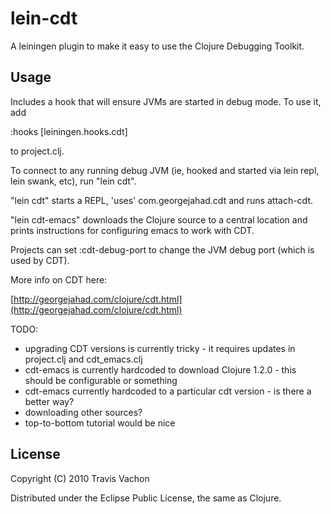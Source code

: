 # lein-cdt

A leiningen plugin to make it easy to use the Clojure Debugging Toolkit.

## Usage

Includes a hook that will ensure JVMs are started in debug mode. To
use it, add

:hooks [leiningen.hooks.cdt]

to project.clj.

To connect to any running debug JVM (ie, hooked and started via lein
repl, lein swank, etc), run "lein cdt".

"lein cdt" starts a REPL, 'uses' com.georgejahad.cdt and runs
attach-cdt.

"lein cdt-emacs" downloads the Clojure source to a central location
and prints instructions for configuring emacs to work with CDT.

Projects can set :cdt-debug-port to change the JVM debug port (which
is used by CDT).

More info on CDT here:

[http://georgejahad.com/clojure/cdt.html](http://georgejahad.com/clojure/cdt.html)

TODO:
 - upgrading CDT versions is currently tricky - it requires updates in
   project.clj and cdt_emacs.clj
 - cdt-emacs is currently hardcoded to download Clojure 1.2.0 - this
   should be configurable or something
 - cdt-emacs currently hardcoded to a particular cdt version - is
   there a better way?
 - downloading other sources?
 - top-to-bottom tutorial would be nice

## License

Copyright (C) 2010 Travis Vachon

Distributed under the Eclipse Public License, the same as Clojure.
